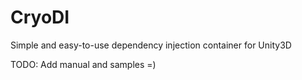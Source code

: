 # CryoDI
Simple and easy-to-use dependency injection container for Unity3D

TODO: Add manual and samples =)
